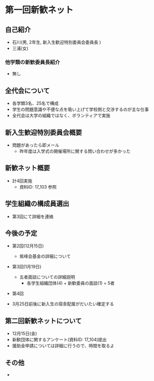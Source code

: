 # 第一回新歓ネット
## 自己紹介
* 石川(男, 2年生, 新入生歓迎特別委員会委員長 )
* 三浦(女)

### 他学類の新歓委員長紹介
* 無し

## 全代会について
* 各学類3名、25名で構成
* 学生の問題意識や不便な点を吸い上げて学校側と交渉するのが主な仕事
* 全代会は大学の組織ではなく、ボランティアで実施

## 新入生歓迎特別委員会概要
* 問題があったら即メール
    * 昨年度は入学式の開催場所に関する問い合わせが多かった

## 新歓ネット概要
* 計4回実施
    * 資料ID: 17_103 参照

## 学生組織の構成員選出
* 第3回にて詳細を連絡

## 今後の予定
* 第2回(12月15日)
    * 紫峰会基金の詳細について
* 第3回(1月19日) 
    * 五者面談についての詳細説明
        * 各学生組織団体(4) + 新歓委員の面談(1) = 5者
* 第4回

* 3月25日前後に新入生の宿舎配属がだいたい確定する

## 第二回新歓ネットについて
* 12月15日(金)
* 新歓団体に関するアンケート(資料ID: 17_104)提出
* 援助金申請については詳細に行うので、時間を取るよ

## その他
* 